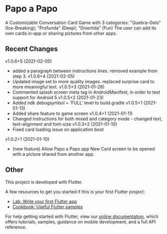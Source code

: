 # Papo a Papo

A Customizable Conversation Card Game with 3 categories: "Quebra-Gelo" (Ice-Breaking); "Profunda" (Deep); "Divertida" (Fun)
The user can add its own cards in-app or sharing pictures from other apps.

## Recent Changes
v1.0.6+5 (2021-02-05)
* added a paragraph between instructions lines. removed example from step 3.
v1.0.6+4 (2021-02-05)
* Updated image set to more quality images. replaced surprise card to more meaningful text.
v1.0.5+3 (2021-01-28)
* Commented splash screen meta tag in AndroidManifest, in order to test support for Android 5
v1.0.5+2 (2021-01-23)
* Added ndk debugsymbol = 'FULL' level to build.gradle
v1.0.5+1 (2021-01-13)
* Added share feature to game screen
v1.0.4+1 (2021-01-11)
* Changed instructions for both mixed and category mode - changed text, text-alignment and font-size
v1.0.3+2 (2021-01-10)
* Fixed card loading issue on application boot

v1.0.2+1 (2021-01-10)
* (new feature) Allow Papo a Papo app New Card screen to be opened with a picture shared from another app.


## Other

This project is developed with Flutter.

A few resources to get you started if this is your first Flutter project:

- [Lab: Write your first Flutter app](https://flutter.dev/docs/get-started/codelab)
- [Cookbook: Useful Flutter samples](https://flutter.dev/docs/cookbook)

For help getting started with Flutter, view our
[online documentation](https://flutter.dev/docs), which offers tutorials,
samples, guidance on mobile development, and a full API reference.

